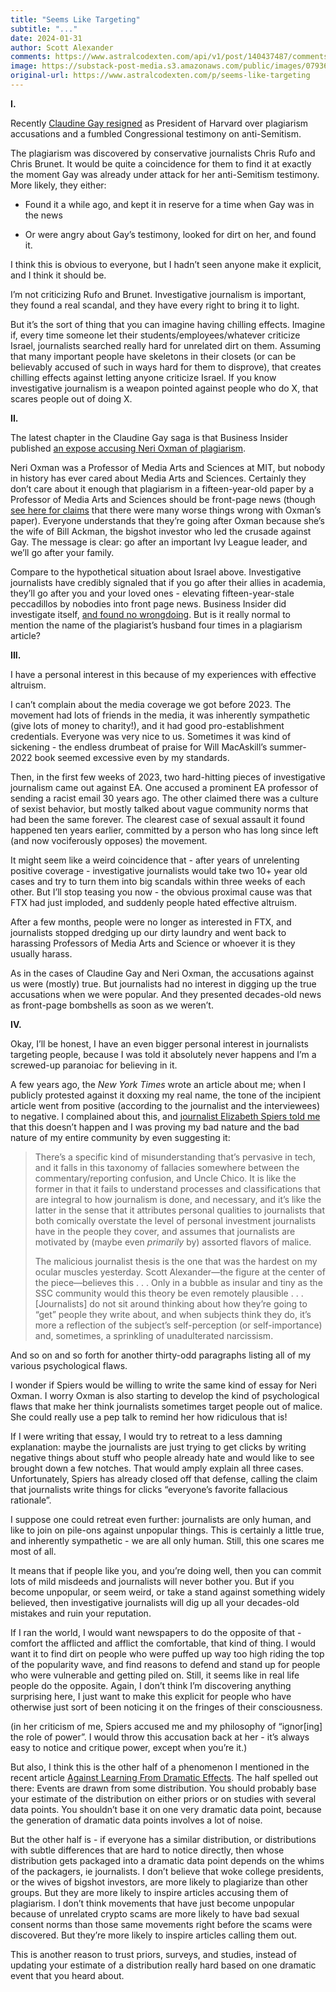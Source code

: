 ```yaml
---
title: "Seems Like Targeting"
subtitle: "..."
date: 2024-01-31
author: Scott Alexander
comments: https://www.astralcodexten.com/api/v1/post/140437487/comments?&all_comments=true
image: https://substack-post-media.s3.amazonaws.com/public/images/0793601c-d0a8-46b9-a336-32ca3b8e3092_1920x1080.webp
original-url: https://www.astralcodexten.com/p/seems-like-targeting
---
```

**I.**

Recently [Claudine Gay resigned](https://www.cnn.com/business/live-news/harvard-president-claudine-gay-plagiarism-probe/h_9b201ce1347a198e668987858b47b730) as President of Harvard over plagiarism accusations and a fumbled Congressional testimony on anti-Semitism.

The plagiarism was discovered by conservative journalists Chris Rufo and Chris Brunet. It would be quite a coincidence for them to find it at exactly the moment Gay was already under attack for her anti-Semitism testimony. More likely, they either:

  * Found it a while ago, and kept it in reserve for a time when Gay was in the news

  * Or were angry about Gay’s testimony, looked for dirt on her, and found it.




I think this is obvious to everyone, but I hadn’t seen anyone make it explicit, and I think it should be.

I’m not criticizing Rufo and Brunet. Investigative journalism is important, they found a real scandal, and they have every right to bring it to light.

But it’s the sort of thing that you can imagine having chilling effects. Imagine if, every time someone let their students/employees/whatever criticize Israel, journalists searched really hard for unrelated dirt on them. Assuming that many important people have skeletons in their closets (or can be believably accused of such in ways hard for them to disprove), that creates chilling effects against letting anyone criticize Israel. If you know investigative journalism is a weapon pointed against people who do X, that scares people out of doing X.

**II.**

The latest chapter in the Claudine Gay saga is that Business Insider published [an expose accusing Neri Oxman of plagiarism](https://www.businessinsider.com/neri-oxman-plagiarize-wikipedia-mit-dissertation-2024-1).

Neri Oxman was a Professor of Media Arts and Sciences at MIT, but nobody in history has ever cared about Media Arts and Sciences. Certainly they don’t care about it enough that plagiarism in a fifteen-year-old paper by a Professor of Media Arts and Sciences should be front-page news (though [see here for claims](https://twitter.com/MelancholyYuga/status/1745333692749304180) that there were many worse things wrong with Oxman’s paper). Everyone understands that they’re going after Oxman because she’s the wife of Bill Ackman, the bigshot investor who led the crusade against Gay. The message is clear: go after an important Ivy League leader, and we’ll go after your family.

Compare to the hypothetical situation about Israel above. Investigative journalists have credibly signaled that if you go after their allies in academia, they’ll go after you and your loved ones - elevating fifteen-year-stale peccadillos by nobodies into front page news. Business Insider did investigate itself, [and found no wrongdoing](https://www.washingtonpost.com/style/2024/01/14/business-insider-oxman-ackman-axel-springer/). But is it really normal to mention the name of the plagiarist’s husband four times in a plagiarism article?

**III.**

I have a personal interest in this because of my experiences with effective altruism.

I can’t complain about the media coverage we got before 2023. The movement had lots of friends in the media, it was inherently sympathetic (give lots of money to charity!), and it had good pro-establishment credentials. Everyone was very nice to us. Sometimes it was kind of sickening - the endless drumbeat of praise for Will MacAskill’s summer-2022 book seemed excessive even by my standards.

Then, in the first few weeks of 2023, two hard-hitting pieces of investigative journalism came out against EA. One accused a prominent EA professor of sending a racist email 30 years ago. The other claimed there was a culture of sexist behavior, but mostly talked about vague community norms that had been the same forever. The clearest case of sexual assault it found happened ten years earlier, committed by a person who has long since left (and now vociferously opposes) the movement.

It might seem like a weird coincidence that - after years of unrelenting positive coverage - investigative journalists would take two 10+ year old cases and try to turn them into big scandals within three weeks of each other. But I’ll stop teasing you now - the obvious proximal cause was that FTX had just imploded, and suddenly people hated effective altruism. 

After a few months, people were no longer as interested in FTX, and journalists stopped dredging up our dirty laundry and went back to harassing Professors of Media Arts and Science or whoever it is they usually harass. 

As in the cases of Claudine Gay and Neri Oxman, the accusations against us were (mostly) true. But journalists had no interest in digging up the true accusations when we were popular. And they presented decades-old news as front-page bombshells as soon as we weren’t. 

**IV.**

Okay, I’ll be honest, I have an even bigger personal interest in journalists targeting people, because I was told it absolutely never happens and I’m a screwed-up paranoiac for believing in it. 

A few years ago, the _New York Times_ wrote an article about me; when I publicly protested against it doxxing my real name, the tone of the incipient article went from positive (according to the journalist and the interviewees) to negative. I complained about this, and [journalist Elizabeth Spiers told me](https://mynewbandis.substack.com/p/slate-star-clusterfuck) that this doesn’t happen and I was proving my bad nature and the bad nature of my entire community by even suggesting it:

> There’s a specific kind of misunderstanding that’s pervasive in tech, and it falls in this taxonomy of fallacies somewhere between the commentary/reporting confusion, and Uncle Chico. It is like the former in that it fails to understand processes and classifications that are integral to how journalism is done, and necessary, and it’s like the latter in the sense that it attributes personal qualities to journalists that both comically overstate the level of personal investment journalists have in the people they cover, and assumes that journalists are motivated by (maybe even _primarily_ by) assorted flavors of malice. 
> 
> The malicious journalist thesis is the one that was the hardest on my ocular muscles yesterday. Scott Alexander—the figure at the center of the piece—believes this . . . Only in a bubble as insular and tiny as the SSC community would this theory be even remotely plausible . . . [Journalists] do not sit around thinking about how they’re going to “get” people they write about, and when subjects think they do, it’s more a reflection of the subject’s self-perception (or self-importance) and, sometimes, a sprinkling of unadulterated narcissism.

And so on and so forth for another thirty-odd paragraphs listing all of my various psychological flaws.

I wonder if Spiers would be willing to write the same kind of essay for Neri Oxman. I worry Oxman is also starting to develop the kind of psychological flaws that make her think journalists sometimes target people out of malice. She could really use a pep talk to remind her how ridiculous that is!

If I were writing that essay, I would try to retreat to a less damning explanation: maybe the journalists are just trying to get clicks by writing negative things about stuff who people already hate and would like to see brought down a few notches. That would amply explain all three cases. Unfortunately, Spiers has already closed off that defense, calling the claim that journalists write things for clicks “everyone’s favorite fallacious rationale”.

I suppose one could retreat even further: journalists are only human, and like to join on pile-ons against unpopular things. This is certainly a little true, and inherently sympathetic - we are all only human. Still, this one scares me most of all.

It means that if people like you, and you’re doing well, then you can commit lots of mild misdeeds and journalists will never bother you. But if you become unpopular, or seem weird, or take a stand against something widely believed, then investigative journalists will dig up all your decades-old mistakes and ruin your reputation.

If I ran the world, I would want newspapers to do the opposite of that - comfort the afflicted and afflict the comfortable, that kind of thing. I would want it to find dirt on people who were puffed up way too high riding the top of the popularity wave, and find reasons to defend and stand up for people who were vulnerable and getting piled on. Still, it seems like in real life people do the opposite. Again, I don’t think I’m discovering anything surprising here, I just want to make this explicit for people who have otherwise just sort of been noticing it on the fringes of their consciousness.

(in her criticism of me, Spiers accused me and my philosophy of “ignor[ing] the role of power”. I would throw this accusation back at her - it’s always easy to notice and critique power, except when you’re it.)

But also, I think this is the other half of a phenomenon I mentioned in the recent article [Against Learning From Dramatic Effects](/p/against-learning-from-dramatic-events). The half spelled out there: Events are drawn from some distribution. You should probably base your estimate of the distribution on either priors or on studies with several data points. You shouldn’t base it on one very dramatic data point, because the generation of dramatic data points involves a lot of noise.

But the other half is - if everyone has a similar distribution, or distributions with subtle differences that are hard to notice directly, then whose distribution gets packaged into a dramatic data point depends on the whims of the packagers, ie journalists. I don’t believe that woke college presidents, or the wives of bigshot investors, are more likely to plagiarize than other groups. But they are more likely to inspire articles accusing them of plagiarism. I don’t think movements that have just become unpopular because of unrelated crypto scams are more likely to have bad sexual consent norms than those same movements right before the scams were discovered. But they’re more likely to inspire articles calling them out.

This is another reason to trust priors, surveys, and studies, instead of updating your estimate of a distribution really hard based on one dramatic event that you heard about.
